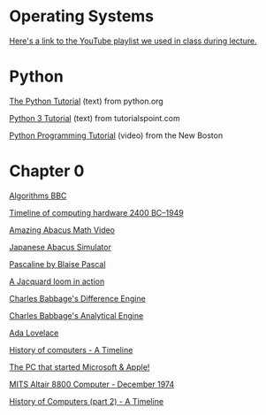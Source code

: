 # Operating Systems

[Here's a link to the YouTube playlist we used in class during lecture.](https://www.youtube.com/playlist?list=PL6KeG7tQb8-fIRzxwooTuQS4pHypLQs0s)

# Python

[The Python Tutorial](https://docs.python.org/3/tutorial/) (text) from python.org

[Python 3 Tutorial](https://www.tutorialspoint.com/python3/index.htm) (text) from tutorialspoint.com

[Python Programming Tutorial](https://thenewboston.com/videos.php?cat=98) (video) from the New Boston

# Chapter 0

[Algorithms BBC](https://youtu.be/gOKVwRIyWdg)

[Timeline of computing hardware 2400 BC–1949](https://en.wikipedia.org/wiki/Timeline_of_computing_hardware_2400_BC%E2%80%931949)

[Amazing Abacus Math Video](https://youtu.be/wIiDomlEjJw)

[Japanese Abacus Simulator](http://www.mathematik.uni-marburg.de/~thormae/lectures/ti1/code/abacus/soroban.html)

[Pascaline by Blaise Pascal](https://youtu.be/5wB80HzF8sM)

[A Jacquard loom in action](https://youtu.be/OlJns3fPItE)

[Charles Babbage's Difference Engine](https://en.wikipedia.org/wiki/Difference_engine)

[Charles Babbage's Analytical Engine](https://en.wikipedia.org/wiki/Analytical_Engine)

[Ada Lovelace](https://en.wikipedia.org/wiki/Ada_Lovelace)

[History of computers - A Timeline](https://youtu.be/pBiVyEfZVUU)

[The PC that started Microsoft & Apple!](https://youtu.be/X5lpOskKF9I)

[MITS Altair 8800 Computer - December 1974](https://youtu.be/i8znuGj_yUY)

[History of Computers (part 2) - A Timeline](https://youtu.be/HRi1BHjID3o)
